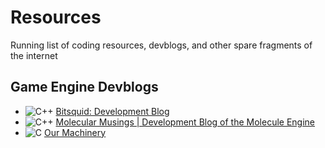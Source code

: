 # Resources
Running list of coding resources, devblogs, and other spare fragments of the internet

## Game Engine Devblogs
- ![C++](https://img.shields.io/badge/c++-%2300599C.svg?style=for-the-badge&logo=c%2B%2B&logoColor=white) [Bitsquid: Development Blog](http://bitsquid.blogspot.com/)
- ![C++](https://img.shields.io/badge/c++-%2300599C.svg?style=for-the-badge&logo=c%2B%2B&logoColor=white) [Molecular Musings | Development Blog of the Molecule Engine](https://blog.molecular-matters.com/)
- ![C](https://img.shields.io/badge/c-%2300599C.svg?style=for-the-badge&logo=c&logoColor=white) [Our Machinery](https://ourmachinery.com/post/)
